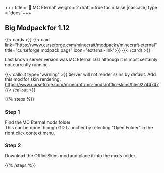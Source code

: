 +++
title = '🔴 MC Eternal'
weight = 2
draft = true
toc = false
[cascade]
	type = 'docs'
+++

## Big Modpack for 1.12

{{< cards >}}
	{{< card link="https://www.curseforge.com/minecraft/modpacks/minecraft-eternal" title="curseforge modpack page" icon="external-link">}}
{{< /cards >}}

Last known server version was MC Eternal 1.6.1 although it is most certainly not currently running.


{{< callout type="warning" >}}
Server will not render skins by default. Add this mod for skin rendering:\
https://www.curseforge.com/minecraft/mc-mods/offlineskins/files/2744747
{{< /callout >}}


{{% steps %}}

### Step 1

Find the MC Eternal mods folder\
This can be done through GD Launcher by selecting "Open Folder"
in the right click context menu.

### Step 2

Download the OfflineSkins mod and place it into the mods folder.

{{% /steps %}}